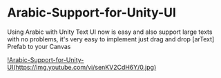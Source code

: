 # Arabic-Support-for-Unity-UI
Using Arabic with Unity Text UI now is easy and also support large texts with no problems, it's very easy to implement just drag and drop [arText] Prefab to your Canvas

[!Arabic-Support-for-Unity-UI(https://img.youtube.com/vi/senKV2CdH6Y/0.jpg)](https://www.youtube.com/watch?v=senKV2CdH6Y)
